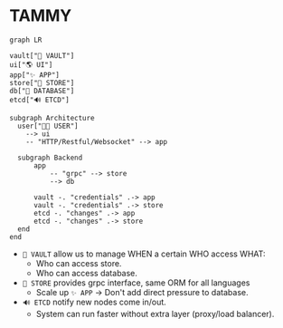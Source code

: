 TAMMY
====

```mermaid
graph LR

vault["🔐 VAULT"]
ui["🌎 UI"]
app["✨ APP"] 
store["🏪 STORE"] 
db["📁 DATABASE"]
etcd["🔊 ETCD"]

subgraph Architecture
  user["🧑‍🎓 USER"] 
    --> ui
    -- "HTTP/Restful/Websocket" --> app

  subgraph Backend
      app
          -- "grpc" --> store
          --> db

      vault -. "credentials" .-> app
      vault -. "credentials" .-> store
      etcd -. "changes" .-> app
      etcd -. "changes" .-> store
  end
end
```

- `🔐 VAULT` allow us to manage WHEN a certain WHO access WHAT:
	- Who can access store.
	- Who can access database.
- `🏪 STORE` provides grpc interface, same ORM for all languages
	- Scale up `✨ APP` -> Don't add direct pressure to database.
- `🔊 ETCD` notify new nodes come in/out.
	- System can run faster without extra layer (proxy/load balancer).
